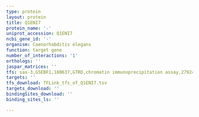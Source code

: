 ```yaml
---
type: protein
layout: protein
title: Q1ENI7
protein_name: '-'
uniprot_accession: Q1ENI7
ncbi_gene_id: '-'
organism: Caenorhabditis elegans
function: target gene
number_of_interactions: '1'
orthologs: ''
jaspar_matrices: ''
tfs: sax-3,G5EBF1,180637,GTRD,chromatin immunoprecipitation assay,27924024%5Buid%5D,No
targets: ''
tfs_download: TFLink_tfs_of_Q1ENI7.tsv
targets_download: ''
bindingSites_download: ''
binding_sites_ls: ''

---
```

